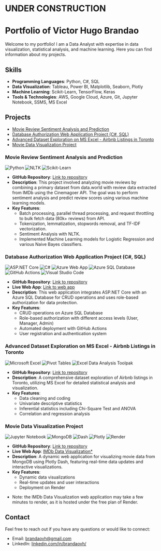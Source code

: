# UNDER CONSTRUCTION

# Portfolio of Victor Hugo Brandao

Welcome to my portfolio! I am a Data Analyst with expertise in data visualization, statistical analysis, and machine learning. Here you can find information about my projects.

## Skills

- **Programming Languages**: Python, C#, SQL
- **Data Visualization**: Tableau, Power BI, Matplotlib, Seaborn, Plotly
- **Machine Learning**: Scikit-Learn, TensorFlow, Keras
- **Tools & Technologies**: AWS, Google Cloud, Azure, Git, Jupyter Notebook, SSMS, MS Excel

## Projects

- [Movie Review Sentiment Analysis and Prediction](#movie-review-sentiment-analysis-and-prediction)
- [Database Authorization Web Application Project (C#, SQL)](#database-authorization-web-application-project-c-sql)
- [Advanced Dataset Exploration on MS Excel - Airbnb Listings in Toronto](#advanced-dataset-exploration-on-ms-excel---airbnb-listings-in-toronto)
- [Movie Data Visualization Project](#movie-data-visualization-project)

### Movie Review Sentiment Analysis and Prediction

![Python](https://img.shields.io/badge/-Python-3776AB?logo=python&logoColor=white)
![NLTK](https://img.shields.io/badge/-NLTK-3C3C3C?logo=nltk&logoColor=white)
![Scikit-Learn](https://img.shields.io/badge/-Scikit--Learn-F7931E?logo=scikit-learn&logoColor=white)

- **GitHub Repository**: [Link to repository](https://github.com/brandaovh/movie-sentiment-prediction)
- **Description**: This project involved analyzing movie reviews by combining a primary dataset from data.world with review data extracted from IMDb using the Cinemagoer API. The goal was to perform sentiment analysis and predict review scores using various machine learning models.
- **Key Features**:
  - Batch processing, parallel thread processing, and request throttling to bulk fetch data (80k+ reviews) from API.
  - Tokenization, lemmatization, stopwords removal, and TF-IDF vectorization.
  - Sentiment Analysis with NLTK.
  - Implemented Machine Learning models for Logistic Regression and various Naive Bayes classifiers.

### Database Authorization Web Application Project (C#, SQL)
  
![ASP.NET Core](https://img.shields.io/badge/-ASP.NET%20Core-512BD4?logo=dotnet&logoColor=white)
![C#](https://img.shields.io/badge/-C%23-239120?logo=c-sharp&logoColor=white)
![Azure Web App](https://img.shields.io/badge/-Azure%20Web%20App-0078D4?logo=microsoft-azure&logoColor=white)
![Azure SQL Database](https://img.shields.io/badge/-Azure%20SQL%20Database-CC2927?logo=microsoft-sql-server&logoColor=white)
![GitHub Actions](https://img.shields.io/badge/-GitHub%20Actions-2088FF?logo=github-actions&logoColor=white)
![Visual Studio Code](https://img.shields.io/badge/-Visual%20Studio%20Code-007ACC?logo=visual-studio-code&logoColor=white)

- **GitHub Repository**: [Link to repository](https://github.com/brandaovh/aspnet-core-auth-sqldb)
- **Live Web App**: [Link to web app](https://victordotnetsql.azurewebsites.net/)
- **Description**: This web application integrates ASP.NET Core with an Azure SQL Database for CRUD operations and uses role-based authorization for data protection.
- **Key Features**:
  - CRUD operations on Azure SQL Database
  - Role-based authorization with different access levels (User, Manager, Admin)
  - Automated deployment with GitHub Actions
  - User registration and authentication system

### Advanced Dataset Exploration on MS Excel - Airbnb Listings in Toronto

![Microsoft Excel](https://img.shields.io/badge/-Microsoft%20Excel-217346?logo=microsoft-excel&logoColor=white)
![Pivot Tables](https://img.shields.io/badge/-Pivot%20Tables-0078D4?logo=microsoft-excel&logoColor=white)
![Excel Data Analysis Toolpak](https://img.shields.io/badge/-Excel%20Data%20Analysis%20Toolpak-0078D4?logo=microsoft-excel&logoColor=white)

- **GitHub Repository**: [Link to repository](https://github.com/brandaovh/excel-dataset-exploration)
- **Description**: A comprehensive dataset exploration of Airbnb listings in Toronto, utilizing MS Excel for detailed statistical analysis and visualization.
- **Key Features**:
  - Data cleaning and coding
  - Univariate descriptive statistics
  - Inferential statistics including Chi-Square Test and ANOVA
  - Correlation and regression analysis

### Movie Data Visualization Project

![Jupyter Notebook](https://img.shields.io/badge/-Jupyter%20Notebook-F37626?logo=Jupyter&logoColor=white)
![MongoDB](https://img.shields.io/badge/-MongoDB-47A248?logo=mongodb&logoColor=white)
![Dash](https://img.shields.io/badge/-Dash-007ACC?logo=dash&logoColor=white)
![Plotly](https://img.shields.io/badge/-Plotly-3F4F75?logo=plotly&logoColor=white)
![Render](https://img.shields.io/badge/-Render-46E3B7?logo=render&logoColor=white)

- **GitHub Repository**: [Link to repository](https://github.com/brandaovh/imdb-data-visualization-webapp)
- **Live Web App**: [IMDb Data Visualization*](https://imdb-dash-visualization.render.com/)
- **Description**: A dynamic web application for visualizing movie data from MongoDB using Plotly Dash, featuring real-time data updates and interactive visualizations.
- **Key Features**:
  - Dynamic data visualizations
  - Real-time updates and user interactions
  - Deployment on Render

* Note: the IMDb Data Visualization web application may take a few minutes to render, as it is hosted under the free plan of Render.

## Contact

Feel free to reach out if you have any questions or would like to connect:
- Email: [brandaovh@gmail.com](mailto:brandaovh@gmail.com)
- LinkedIn: [linkedin.com/in/brandaovh/](https://www.linkedin.com/in/brandaovh/)